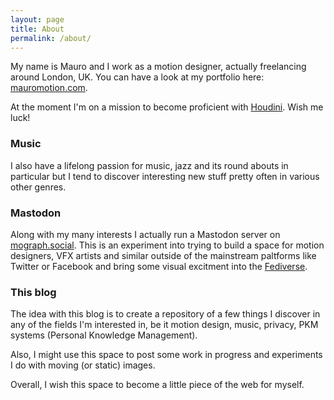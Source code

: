 ```yaml
---
layout: page
title: About
permalink: /about/
---
```

My name is Mauro and I work as a motion designer, actually freelancing around London, UK. You can have a look at my portfolio here: [mauromotion.com](https://mauromotion.com).

At the moment I'm on a mission to become proficient with [Houdini](https://www.sidefx.com/). Wish me luck!

### Music

I also have a lifelong passion for music, jazz and its round abouts in particular but I tend to discover interesting new stuff pretty often in various other genres.

### Mastodon

Along with my many interests I actually run a Mastodon server on [mograph.social](https://mograph.social). This is an experiment into trying to build a space for motion designers, VFX artists and similar outside of the mainstream paltforms like Twitter or Facebook and bring some visual excitment into the [Fediverse](https://fediverse.party/en/fediverse/).

### This blog

The idea with this blog is to create a repository of a few things I discover in any of the fields I'm interested in, be it motion design, music, privacy, PKM systems (Personal Knowledge Management).

Also, I might use this space to post some work in progress and experiments I do with moving (or static) images.

Overall, I wish this space to become a little piece of the web for myself.
